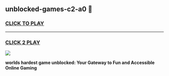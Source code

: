 
## unblocked-games-c2-a0 👋
<h3>
<a href="https://premium.freeplayer.one?title=unblocked-games-c2-a0&ref=14F">CLICK TO PLAY</a></h3>
<hr>

<h3>
<a href="https://premium.freeplayer.one?title=unblocked-games-c2-a0&ref=14F">CLICK 2 PLAY</a>
  
</h3>

<a href="https://premium.freeplayer.one?title=unblocked-games-c2-a0&ref=12F/"><img src="https://clearcache.store/games.png"></a>


**worlds hardest game unblocked: Your Gateway to Fun and Accessible Online Gaming**
